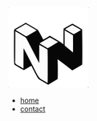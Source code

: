 <img src="/assets/innv0_logo.svg" alt="iNNv0 Logo" class="navbar-logo">

- [home](/)
- [contact](pages/contact.md)